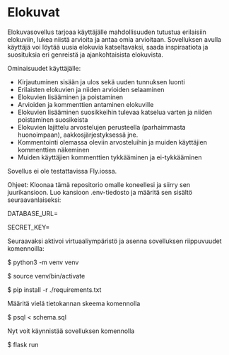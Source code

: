 # Elokuvat 

Elokuvasovellus tarjoaa käyttäjälle mahdollisuuden tutustua erilaisiin elokuviin, lukea niistä arvioita ja antaa omia arvioitaan. Sovelluksen avulla käyttäjä voi löytää uusia elokuvia katseltavaksi, saada inspiraatiota ja suosituksia eri genreistä ja ajankohtaisista elokuvista.

Ominaisuudet käyttäjälle:

- Kirjautuminen sisään ja ulos sekä uuden tunnuksen luonti
- Erilaisten elokuvien ja niiden arvioiden selaaminen
- Elokuvien lisääminen ja poistaminen
- Arvioiden ja kommenttien antaminen elokuville
- Elokuvien lisääminen suosikkeihin tulevaa katselua varten ja niiden poistaminen suosikeista
- Elokuvien lajittelu arvostelujen perusteella (parhaimmasta huonoimpaan), aakkosjärjestyksessä jne.
- Kommentointi olemassa oleviin arvosteluihin ja muiden käyttäjien kommenttien näkeminen
- Muiden käyttäjien kommenttien tykkääminen ja ei-tykkääminen

Sovellus ei ole testattavissa Fly.iossa.

Ohjeet:
Kloonaa tämä repositorio omalle koneellesi ja siirry sen juurikansioon. Luo kansioon .env-tiedosto ja määritä sen sisältö seuraavanlaiseksi:

DATABASE_URL=<tietokannan-paikallinen-osoite>

SECRET_KEY=<salainen-avain>

Seuraavaksi aktivoi virtuaaliympäristö ja asenna sovelluksen riippuvuudet komennoilla:

$ python3 -m venv venv

$ source venv/bin/activate

$ pip install -r ./requirements.txt

Määritä vielä tietokannan skeema komennolla

$ psql < schema.sql

Nyt voit käynnistää sovelluksen komennolla

$ flask run

